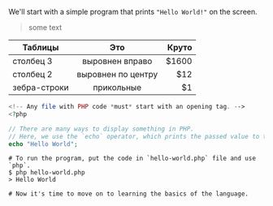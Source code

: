 We'll start with a simple program that prints `"Hello World!"` on the screen.

> some text

| Таблицы       | Это                | Круто |
| ------------- |:------------------:| -----:|
| столбец 3     | выровнен вправо    | $1600 |
| столбец 2     | выровнен по центру |   $12 |
| зебра-строки  | прикольные         |    $1 |

```php (hello-world.php)
<!-- Any file with PHP code *must* start with an opening tag. -->
<?php

// There are many ways to display something in PHP.
// Here, we use the `echo` operator, which prints the passed value to the screen.
echo "Hello World";
```

```shell
# To run the program, put the code in `hello-world.php` file and use `php`.
$ php hello-world.php
> Hello World

# Now it's time to move on to learning the basics of the language.
```
